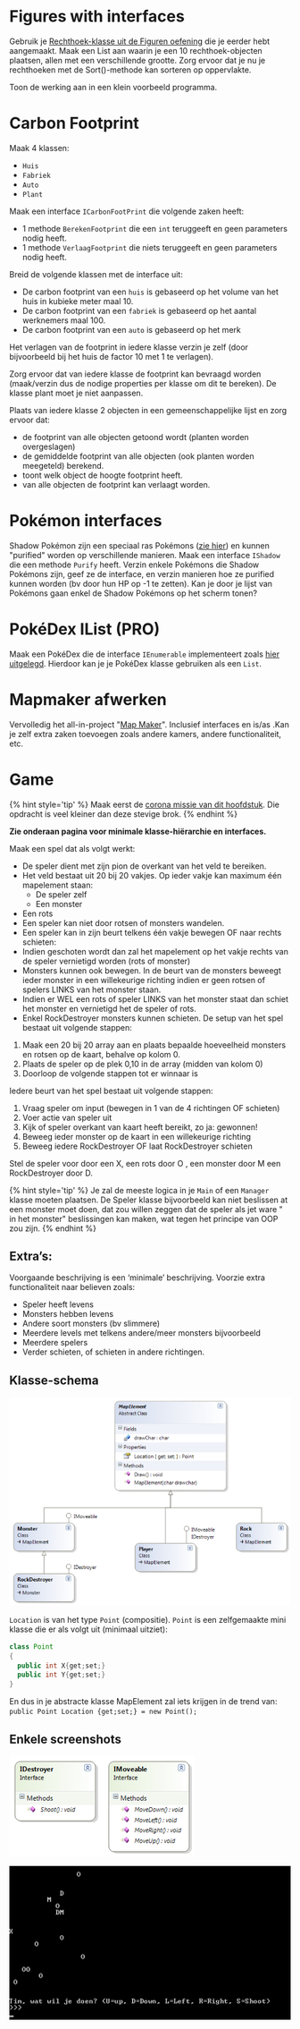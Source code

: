 # Figures with interfaces
Gebruik je [Rechthoek-klasse uit de Figuren oefening](../8_klassen/A_practica.md#figures) die je eerder  hebt aangemaakt. Maak een List aan waarin je een 10 rechthoek-objecten plaatsen, allen met een verschillende grootte. Zorg ervoor dat je nu je rechthoeken met de Sort()-methode kan sorteren op oppervlakte.


Toon de werking aan in een klein voorbeeld programma. 

# Carbon Footprint

Maak 4 klassen:
* ``Huis``
* ``Fabriek``
* ``Auto``
* ``Plant``

Maak een interface ``ICarbonFootPrint`` die volgende zaken heeft:
* 1 methode ``BerekenFootprint`` die een ``int`` teruggeeft en geen parameters nodig heeft.
* 1 methode ``VerlaagFootprint`` die niets teruggeeft en geen parameters nodig heeft.

Breid de volgende klassen met de interface uit:
* De carbon footprint van een ``huis`` is gebaseerd op het volume van het huis in kubieke meter maal 10.
* De carbon footprint van een ``fabriek`` is gebaseerd op het aantal werknemers maal 100. 
* De carbon footprint van een ``auto`` is gebaseerd op het merk

Het verlagen van de footprint in iedere klasse verzin je zelf (door bijvoorbeeld bij het huis de factor 10 met 1 te verlagen).

Zorg ervoor dat van iedere klasse de footprint kan bevraagd worden (maak/verzin dus de nodige properties per klasse om dit te bereken). De klasse plant moet je niet aanpassen.

Plaats van iedere klasse 2 objecten  in een gemeenschappelijke lijst en zorg ervoor dat:
* de footprint van alle objecten getoond wordt (planten worden overgeslagen)
* de gemiddelde footprint van alle objecten (ook planten worden meegeteld) berekend.
* toont welk object de hoogte footprint heeft.
* van alle objecten de footprint kan verlaagt worden.

# Pokémon interfaces

Shadow Pokémon zijn een speciaal ras Pokémons ([zie hier](https://bulbapedia.bulbagarden.net/wiki/Shadow_Pok%C3%A9mon)) en kunnen "purified" worden op verschillende manieren. Maak een interface ``IShadow`` die een methode ``Purify`` heeft. Verzin enkele Pokémons die Shadow Pokémons zijn, geef ze de interface, en verzin manieren hoe ze purified kunnen worden (bv door hun HP op -1 te zetten).
Kan je door je lijst van Pokémons gaan enkel de Shadow Pokémons op het scherm tonen?

# PokéDex IList (PRO)
Maak een PokéDex die de interface ``IEnumerable`` implementeert zoals [hier uitgelegd](https://docs.microsoft.com/en-us/dotnet/api/system.collections.ienumerable?view=netcore-3.1). Hierdoor kan je je PokéDex klasse gebruiken als een  ``List``.

# Mapmaker afwerken

Vervolledig het all-in-project  "[Map Maker](../A_DEEL2_AllInOne/1_MapMapker.md)". Inclusief interfaces en is/as .Kan je zelf extra zaken toevoegen zoals andere kamers, andere functionaliteit, etc.

# Game

{% hint style='tip' %}
Maak eerst de [corona missie van dit hoofdstuk](../16_interfaces/coronamissie.md). Die opdracht is veel kleiner dan deze stevige brok.
{% endhint %}

**Zie onderaan pagina voor minimale klasse-hiërarchie en interfaces.**

Maak een spel dat als volgt werkt:
* De speler dient met zijn pion de overkant van het veld te bereiken.
* Het veld bestaat uit 20 bij 20 vakjes. Op ieder vakje kan maximum één mapelement staan: 
  * De speler zelf
  * Een monster
*	Een rots
*	Een speler kan niet door rotsen of monsters wandelen. 
*	Een speler kan in zijn beurt telkens één vakje bewegen OF naar rechts schieten:
  *	Indien geschoten wordt dan zal het mapelement op het vakje rechts van de speler vernietigd worden (rots of monster)
*	Monsters kunnen ook bewegen. In de beurt van de monsters beweegt ieder monster in een willekeurige richting indien er geen rotsen of spelers LINKS van het monster staan.
  *	Indien er WEL een rots of speler LINKS van het monster staat dan schiet het monster en vernietigd het de speler of rots.
*	Enkel RockDestroyer monsters kunnen schieten.
De setup van het spel bestaat uit volgende stappen:
1. Maak een 20 bij 20 array aan en plaats bepaalde hoeveelheid monsters en rotsen op de kaart, behalve op kolom 0.
2. Plaats de speler op de plek 0,10 in de array (midden van kolom 0)
3. Doorloop de volgende stappen tot er winnaar is

Iedere beurt van het spel bestaat uit volgende stappen:
1. Vraag speler om input (bewegen in 1 van de 4 richtingen OF schieten)
2. Voer actie van speler uit
3. Kijk of speler overkant van kaart heeft bereikt, zo ja: gewonnen!
4. Beweeg ieder monster op de kaart in een willekeurige richting
5. Beweeg iedere RockDestroyer OF laat RockDestroyer schieten
 

Stel de speler voor door een X, een rots door O , een monster door M een RockDestroyer door D.

{% hint style='tip' %}
Je zal de meeste logica in je ``Main`` of een ``Manager`` klasse moeten plaatsen. De Speler klasse bijvoorbeeld kan niet beslissen at een monster moet doen, dat zou willen zeggen dat de speler als jet ware " in het monster" beslissingen kan maken, wat tegen het principe van OOP zou zijn.
{% endhint %}


## Extra’s:
Voorgaande beschrijving is een ‘minimale’ beschrijving. Voorzie extra functionaliteit naar believen zoals:
* Speler heeft levens
* Monsters hebben levens
* Andere soort monsters (bv slimmere)
* Meerdere levels met telkens andere/meer monsters bijvoorbeeld
* Meerdere spelers
* Verder schieten, of schieten in andere richtingen.

## Klasse-schema

![Klasse-schema](../assets/9_interfaces/practgame.png)

``Location`` is van het type ``Point`` (compositie). ``Point`` is een zelfgemaakte mini klasse die er als volgt uit (minimaal uitziet): 
```java
class Point
{
  public int X{get;set;}
  public int Y{get;set;}
}
```

En dus in je abstracte klasse MapElement zal iets krijgen in de trend van: ``public Point Location {get;set;} = new Point();``

## Enkele screenshots

![Interfaces](../assets/9_interfaces/practgame2.png)

![Het spel in actie](../assets/9_interfaces/practgame3.png)


